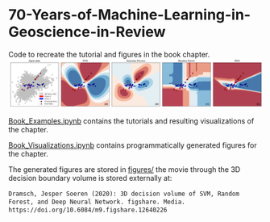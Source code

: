 # 70-Years-of-Machine-Learning-in-Geoscience-in-Review
Code to recreate the tutorial and figures in the book chapter.
![Decision boundaries](/figures/decision-boundaries.png?raw=true "Decision Boundaries of different Classifiers")

[Book_Examples.ipynb](Book_Examples.ipynb) contains the tutorials and resulting visualizations of the chapter.

[Book_Visualizations.ipynb](Book_Visualizations.ipynb) contains programmatically generated figures for the chapter.

The generated figures are stored in [figures/](figures/) the movie through the 3D decision boundary volume is stored externally at:

    Dramsch, Jesper Soeren (2020): 3D decision volume of SVM, Random Forest, and Deep Neural Network. figshare. Media. https://doi.org/10.6084/m9.figshare.12640226
